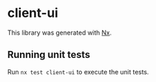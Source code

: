 # client-ui

This library was generated with [Nx](https://nx.dev).

## Running unit tests

Run `nx test client-ui` to execute the unit tests.

